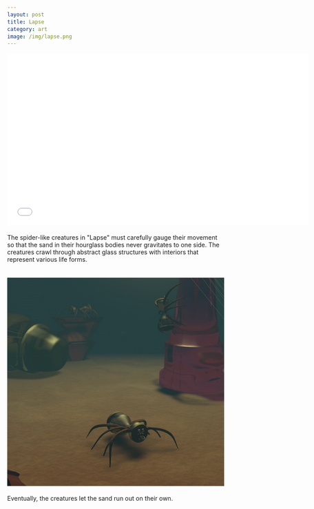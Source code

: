 ```yaml
---
layout: post
title: Lapse
category: art
image: /img/lapse.png
---
```



<iframe src="//player.vimeo.com/video/64493834?title=0&amp;byline=0&amp;portrait=0" width="700" height="400" frameborder="0" webkitallowfullscreen mozallowfullscreen allowfullscreen></iframe>

<br>
<br>
The spider-like creatures in "Lapse" must carefully gauge their movement so that the sand in their hourglass bodies never gravitates to one side. The creatures crawl through abstract glass structures with interiors that represent various life forms.
<br>
<br>
<br>
<img src="/img/spider.jpg">
<br>
<br>
Eventually, the creatures let the sand run out on their own.